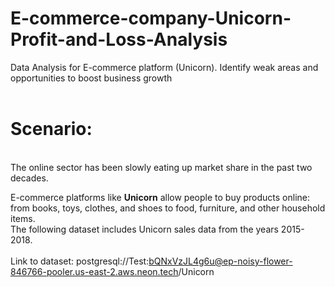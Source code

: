 # E-commerce-company-Unicorn-Profit-and-Loss-Analysis
Data Analysis for E-commerce platform (Unicorn). Identify weak areas and opportunities to boost business growth 
</br>
</br>

# Scenario: 
</br>
The online sector has been slowly eating up market share in the past two decades.</br>

E-commerce platforms like **Unicorn** allow people to buy products online: from books, toys, clothes, and shoes to food, furniture, and other household items. </br>
The following dataset includes Unicorn sales data from the years 2015-2018. 
</br>
</br>
Link to dataset: postgresql://Test:bQNxVzJL4g6u@ep-noisy-flower-846766-pooler.us-east-2.aws.neon.tech/Unicorn

